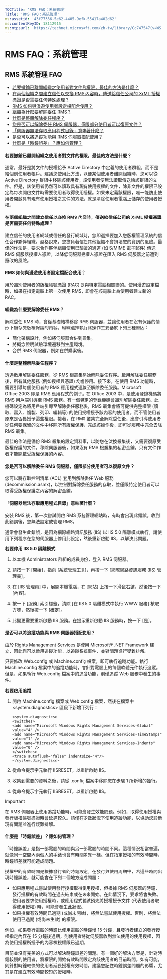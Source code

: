 ```yaml
---
TOCTitle: 'RMS FAQ：系統管理'
Title: 'RMS FAQ：系統管理'
ms:assetid: '43f77336-5e62-4405-9efb-55417a402d62'
ms:contentKeyID: 18112915
ms:mtpsurl: 'https://technet.microsoft.com/zh-tw/library/Cc747547(v=WS.10)'
---
```


RMS FAQ：系統管理
=================

RMS 系統管理 FAQ
----------------

-   [若要撤銷已離開組織之使用者對文件的權限，最佳的方法是什麼？](#bkmk_1)
-   [在兩個組織之間建立信任以交換 RMS 內容時，傳送給信任公司的 XrML 授權憑證是否需要任何特殊處理？](#bkmk_2)
-   [RMS 如何與漫遊使用者設定檔配合使用？](#bkmk_3)
-   [組織為什麼要解除委任 RMS？](#bkmk_4)
-   [什麼是整體解除委任程序？](#bkmk_5)
-   [您是否可以解除委任 RMS 伺服器，僅限部分使用者可以復原文件？](#bkmk_6)
-   [「伺服器無法存取應用程式目錄」意味著什麼？](#bkmk_7)
-   [是否可以將追蹤功能與 RMS 伺服器搭配使用？](#bkmk_8)
-   [什麼是「時鐘誤差」？應如何管理？](#bkmk_9)

<span id="BKMK_1"></span>
#### 若要撤銷已離開組織之使用者對文件的權限，最佳的方法是什麼？

通常，最好是將文件的授權給予 Active Directory 中定義的使用者群組，而不是給個別使用者帳戶。建議您使用此方法，以便某個使用者離開組織時，您可以從 Active Directory 群組中移除該使用者，該使用者便無法讀取傳送給該群組的文件。但是，該使用者仍然可以讀取具有現有使用授權的文件，除非文件的權限已設定為每次開啟文件時需要使用者取得使用授權。如果未定義該權限，唯一能防止使用者開啟具有現有使用授權之文件的方法，就是清除使用者電腦上儲存的使用者授權。

<span id="BKMK_2"></span>
#### 在兩個組織之間建立信任以交換 RMS 內容時，傳送給信任公司的 XrML 授權憑證是否需要任何特殊處理？

建立信任的使用者網域或信任的發行網域時，您即選擇要加入您版權管理系統的信任合作夥伴組織。嚴格說來，您擔負著信任其他組織不會損壞您的資訊的風險。最佳的作法是，要求合作夥伴組織使用已驗證的通道 (如 S/MIME 電子郵件) 傳送 RMS 伺服器授權人憑證，以降低伺服器授權人憑證在匯入 RMS 伺服器之前遭到竄改的風險。

<span id="BKMK_3"></span>
#### RMS 如何與漫遊使用者設定檔配合使用？

用於識別使用者的版權帳號憑證 (RAC) 是與特定電腦相關聯的。使用漫遊設定檔時，如果在指定電腦上第一次使用 RMS，即會在該電腦上為使用者建立新的 RAC。

<span id="BKMK_4"></span>
#### 組織為什麼要解除委任 RMS？

解除委任 RMS 時，會從基礎結構移除 RMS 伺服器，並讓使用者在沒有保護的情形下儲存受版權保護的內容。組織選擇執行此操作主要基於下列三種原因：

-   簡化架構設計，例如將伺服器合併到叢集。
-   將概念證明試驗環境遷移到生產環境。
-   合併 RMS 伺服器，例如在併購案後。

<span id="BKMK_5"></span>
#### 什麼是整體解除委任程序？

透過啟用解除委任服務，從 RMS 根叢集開始解除委任程序。啟用解除委任服務後，所有其他服務 (例如授權與憑證) 均會停用。接下來，在使用 RMS 功能時，需要引導每個使用者的 RMS 應用程式連線至解除委任服務。Microsoft Office 2003 即是 RMS 應用程式的例子。在 Office 2003 中，是使用登錄機碼將 RMS 用戶端引導至 RMS 服務。有一個特定的登錄機碼會識別解除委任服務。此機碼設定為將用戶端引導至解除委任服務後，RMS 叢集會將可提供完整權限 (讀取、寫入、複製、列印、編輯等) 的使用授權授予該內容的使用者，而不管使用者原來是否獲授予這些權限。接著，在 RMS 叢集完全解除委任後，應會引導使用者從任何要保留的文件中移除所有版權保護。完成該操作後，即可從服務中完全去除 RMS 叢集。

最佳的作法是備份 RMS 叢集的設定資料庫，以防您在汰換叢集後，又需要復原受版權保護的文件。移除伺服器後，如果沒有 RMS 根叢集的私密金鑰，只有文件作者才能開啟受版權保護的內容。

<span id="BKMK_6"></span>
#### 您是否可以解除委任 RMS 伺服器，僅限部分使用者可以復原文件？

您可以將存取控制清單 (ACL) 套用到解除委任 Web 服務 (decommission.asmx)，以控制對解除委任服務的存取，並僅限特定使用者可以取得受版權保護之內容的解密金鑰。

<span id="BKMK_7"></span>
#### 「伺服器無法存取應用程式目錄」意味著什麼？

安裝 RMS 後，第一次嘗試開啟 RMS 系統管理網站時，有時會出現此錯誤。收到此錯誤後，您無法設定或管理 RMS。

通常會發生此錯誤，是因為網際網路資訊服務 (IIS) 以 IIS 5.0 隔離模式執行。請使用下列程序在您的伺服器上停用此設定，然後重新啟動 IIS，以解決此問題。

**若要停用 IIS 5.0 隔離模式**
1.  以本機 Administrators 群組的成員身份，登入 RMS 伺服器。

2.  請按一下 \[開始\]，指向 \[系統管理工具\]，再按一下 \[網際網路資訊服務 (IIS) 管理員\]。

3.  在 \[IIS 管理員\] 中，展開本機電腦，在 \[網站\] 上按一下滑鼠右鍵，然後按一下 \[內容\]。

4.  按一下 \[服務\] 索引標籤，清除 \[在 IIS 5.0 隔離模式中執行 WWW 服務\] 核取方塊，然後按一下 \[確定\]。

5.  此變更需要重新啟動 IIS 服務。在提示重新啟動 IIS 服務時，按一下 \[是\]。

<span id="BKMK_8"></span>
#### 是否可以將追蹤功能與 RMS 伺服器搭配使用？

由於 Rights Management Services 是使用 Microsoft® .NET Framework 建立，因此您可以啟用追蹤功能，以追蹤系統事件，並對問題進行疑難排解。

只要修改 Web.config 或 Machine.config 檔案，即可執行追蹤功能。執行 Machine.config 檔案中的追蹤功能時，會針對電腦上的每個軟體元件執行追蹤。但是，如果執行 Web.config 檔案中的追蹤功能，則僅追蹤 Web 服務中發生的事件。

**若要啟用追蹤**
1.  開啟 Machine.config 檔案或 Web.config 檔案，然後在檔案中 &lt;system.diagnostics&gt; 區段下新增下列行：
	
	```
    <system.diagnostics>
	<switches>
	<add name="Microsoft Windows Rights Management Services-Global" value="4" />
	<add name="Microsoft Windows Rights Management Services-TimeStamps" value="1" /> 
	<add name="Microsoft Windows Rights Management Services-Indents" value="0" /> 
	</switches>
	<trace autoflush="false" indentsize="4"/>
	</system.diagnostics>
    ```
2.  從命令提示字元執行 IISRESET，以重新啟動 IIS。

3.  收集到需要的資料之後，請從 .config 檔案中移除您在步驟 1 所新增的幾行。

4.  從命令提示字元執行 IISRESET，以重新啟動 IIS。

> [!Important]  
> 在 RMS 伺服器上使用追蹤功能時，可能會發生效能問題。例如，取得使用授權與發行版權帳號憑證時會延遲較久。請僅在少數狀況下使用追蹤功能，以協助您診斷現有問題並進行疑難排解。

<span id="BKMK_9"></span>
#### 什麼是「時鐘誤差」？應如何管理？

「時鐘誤差」是指一部電腦的時間與另一部電腦的時間不同。這種情況相當普遍，就像同一空間內兩個人的手錶也會有時間差異一樣。但在指定授權的有效時間時，時鐘誤差就可能造成問題。

授權中的有效時間是根據發行者的時鐘設定。在發行與使用周期中，若這些時間出現時鐘誤差，就可能會在下列二個地方造成問題：

-   如果應用程式嘗試使用發行授權取得使用授權，但根據 RMS 伺服器的時鐘，發行授權的有效時間在過去結束或在未來開始。在此情況下，要求將會失敗。使用者要求使用授權時，或應用程式嘗試預先將授權授予文件 (代表使用者取得使用授權) 時，可能會發生此狀況。
-   如果授權有效時間已過期 (或尚未開始)，將無法嘗試使用授權。否則，將無法使用已過期 (或尚未生效) 的權限。

例如，如果發行電腦的時鐘比使用電腦的時鐘慢 15 分鐘，且發行者建立的發行授權指定內容在 15 分鐘後過期，則使用者將從伺服器收到無法使用的使用授權，因為使用授權所授予的內容檢視權限已過期。

目前並沒有完美的方式可以解決時鐘誤差的問題。有一個好的解決方案是，針對時鐘較慢的使用者，將權限的開始有效時間設定為該使用者的目前時間。如有可能，則針對時鐘較快的使用者延長授權有效時間。建議您記住時鐘誤差問題的影響，尤其是在建立有效時間較短的授權時。